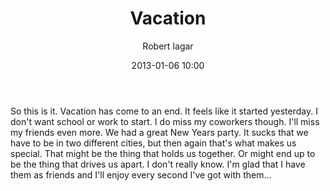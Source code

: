 ﻿---
layout: post
title: Vacation
date: 2013-01-06 10:00
author: "Robert Iagar"
comments: true
tags: [Day to day]
---
So this is it. Vacation has come to an end. It feels like it started yesterday. I don't want school or work to start. I do miss my coworkers though. I'll miss my friends even more. We had a great New Years party. It sucks that we have to be in two different cities, but then again that's what makes us special. That might be the thing that holds us together. Or might end up to be the thing that drives us apart. I don't really know. I'm glad that I have them as friends and I'll enjoy every second I've got with them...
